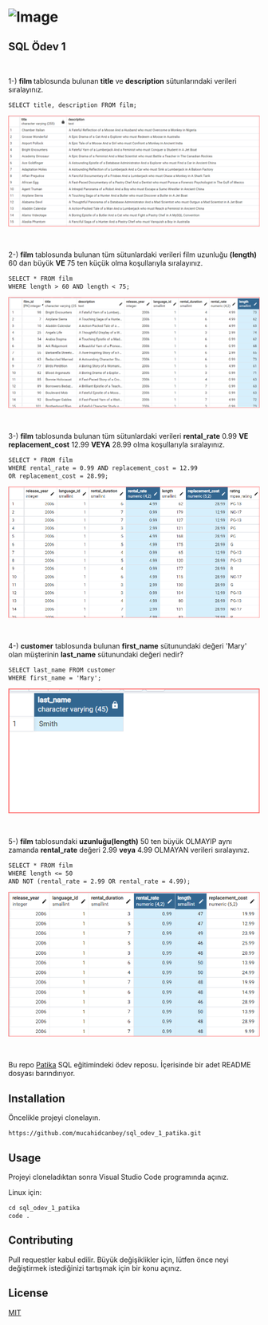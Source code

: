


# ![Image](https://r.resimlink.com/QvqbJzUg.png)

## SQL Ödev 1

<br>

1-) <strong>film </strong>tablosunda bulunan <strong>title</strong> ve <strong>description</strong> 
sütunlarındaki verileri sıralayınız.



```
SELECT title, description FROM film;
```
![Proje](images/1_madde.png)

<br>

2-) <strong>film</strong>  tablosunda bulunan tüm sütunlardaki verileri film uzunluğu <strong>(length)</strong>  60 dan büyük <strong>VE</strong>  75 ten küçük olma koşullarıyla sıralayınız.



```
SELECT * FROM film
WHERE length > 60 AND length < 75;
```

![Proje](images/2_madde.png)

<br>

3-)  <strong>film</strong> tablosunda bulunan tüm sütunlardaki verileri  <strong>rental_rate</strong> 0.99  <strong>VE</strong>  <strong>replacement_cost</strong> 12.99  <strong>VEYA</strong> 28.99 olma koşullarıyla sıralayınız.



```
SELECT * FROM film
WHERE rental_rate = 0.99 AND replacement_cost = 12.99 
OR replacement_cost = 28.99;
```

![Proje](images/3_madde.png)

<br>

4-) <strong>customer</strong> tablosunda bulunan <strong>first_name</strong> sütunundaki değeri 'Mary' olan müşterinin <strong>last_name</strong> sütunundaki değeri nedir?



```
SELECT last_name FROM customer
WHERE first_name = 'Mary';
```

![Proje](images/4_madde.png)

<br>

5-) <strong>film</strong>  tablosundaki <strong>uzunluğu(length)</strong>  50 ten büyük OLMAYIP aynı zamanda <strong>rental_rate</strong>  değeri 2.99 <strong>veya</strong>  4.99 OLMAYAN verileri sıralayınız.



```
SELECT * FROM film
WHERE length <= 50 
AND NOT (rental_rate = 2.99 OR rental_rate = 4.99);
```

![Proje](images/5_madde.png)

<br>

Bu repo [Patika](https://academy.patika.dev/) SQL eğitimindeki ödev reposu. İçerisinde bir adet README dosyası barındırıyor.

## Installation

Öncelikle projeyi clonelayın.

```
https://github.com/mucahidcanbey/sql_odev_1_patika.git
```

## Usage

Projeyi cloneladıktan sonra Visual Studio Code programında açınız.

Linux için:

```
cd sql_odev_1_patika
code .
```

## Contributing
Pull requestler kabul edilir. Büyük değişiklikler için, lütfen önce neyi değiştirmek istediğinizi tartışmak için bir konu açınız.

## License
[MIT](https://choosealicense.com/licenses/mit/)

